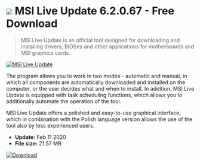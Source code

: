# ![](https://cdn.softexe.net/static/icon/4/msi-live-update-8443.png) MSI Live Update 6.2.0.67 - Free Download

> MSI Live Update is an official tool designed for downloading and installing drivers, BIOSes and other applications for motherboards and MSI graphics cards.

[![MSI Live Update](https://gallery.dpcdn.pl/imgc/Tools/77751/g_-_420x350_1.5_-_x20170921124841_0.png)](https://softexe.net/win/disks-files/hdd-utilities/msi-live-update:hddc.html)

The program allows you to work in two modes - automatic and manual, in which all components are automatically downloaded and installed on the computer, or the user decides what and when to install. In addition, MSI Live Update is equipped with task scheduling functions, which allows you to additionally automate the operation of the tool.
 
 MSI Live Update offers a polished and easy-to-use graphical interface, which in combination with the Polish language version allows the use of the tool also by less experienced users.


- **Update:** Feb 11 2020
- **File size:** 21.57 MB

[![Download](https://cdn.softexe.net/static/img/download.png)](https://softexe.net/win/disks-files/hdd-utilities/msi-live-update:hddc.html)

